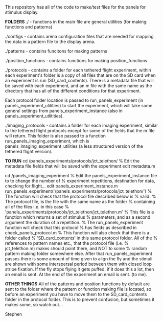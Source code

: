 This repository has all of the code to make/test files for the panelsfor stimulus display.**FOLDERS**./ - functions in the main file are general utilities (for making functions and patterns)./configs - contains arena configuration files that are needed for mapping the data in a pattern file to the display arena../patterns - contains funcitons for making patterns./position_functions - contains functions for making position_functions./protocols - contains a folder for each tethered flight experiment, within each experiment's folder is a copy of all files that are on the SD card when an experiment is run (SD_card_contents). There is a metadata file that will be saved with each experiment, and an m file with the same name as the directory that has all of the different conditions for that experiment.Each protocol folder location is passed to run_panels_experiment (in panels_experiment_utilities) to start the experiment, which will take some general settings from panels_experiment_instance (also in panels_experiment_utlitities)../imaging_protocols - contains a folder for each imaging experiment,similar to the tethered flight protocols except for some of the fields that the m file will return. This folder is also passed to a function run_panels_imaging_experiment, which is panels_imaging_experiment_utilities (a less structured version of the tethered flight version).**TO RUN**cd /panels_experiments/protocols/jct_telethon/% Edit the metadata file fields that will be saved with the experimentedit metadata.mcd /panels_imaging_experiment% Edit the panels_experiment_instance file to to change the number of% experiment repetitions, destination for data, checking for flight...edit panels_experiment_instance.mrun_panels_experiment('/panels_experiments/protocols/jct_telethon/')% The function will check that the protocol file described below is% valid.% The protocol file, is the file with the same name as the folder % containing all of the files i.e. in this case % 'panels_experiments/protocols/jct_telethon/jct_telethon.m'% This file is a function which returns a set of stimulus % parameters, and as a second argument the duration of a repetition.% The run_panels_experiment function will check that this protocol% has fields as described in check_panels_protocol.m% This function will also check that there is a folder called % 'SD_card_contents' in this same protocol folder. All of the% references to pattern names etc., that the protocol file (i.e. % jct_telethon.m) makes should point there, and NOT to some % random pattern making folder somewhere else.After that run_panels_experiment passes there is some amount of time given to align the fly and the stimuli are shown with some interspersal period between them with closed loop stripe fixation.If the fly stops flying it gets puffed, if it does this a lot, thenan email is sent. At the end of the experiment an email is sent. (to me).**OTHER THINGS**All of the patterns and position functions by default are sentto the folder where the pattern or function making file is located, so before an experiment you have to move them to theSD_card_contents folder in the protocol folder. This is to prevent confusion, but sometimes it makes some, so watchout...Stephen